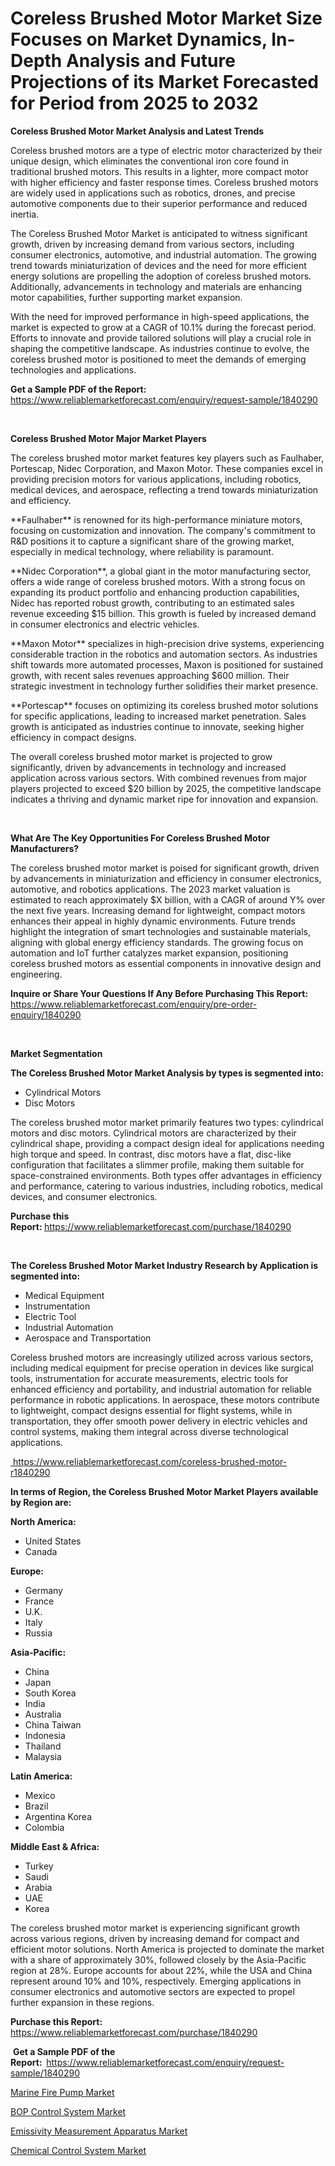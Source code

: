 <p><h1>Coreless Brushed Motor Market Size Focuses on Market Dynamics, In-Depth Analysis and Future Projections of its Market Forecasted for Period from 2025 to 2032</h1></p><p><strong>Coreless Brushed Motor Market Analysis and Latest Trends</strong></p>
<p><p>Coreless brushed motors are a type of electric motor characterized by their unique design, which eliminates the conventional iron core found in traditional brushed motors. This results in a lighter, more compact motor with higher efficiency and faster response times. Coreless brushed motors are widely used in applications such as robotics, drones, and precise automotive components due to their superior performance and reduced inertia.</p><p>The Coreless Brushed Motor Market is anticipated to witness significant growth, driven by increasing demand from various sectors, including consumer electronics, automotive, and industrial automation. The growing trend towards miniaturization of devices and the need for more efficient energy solutions are propelling the adoption of coreless brushed motors. Additionally, advancements in technology and materials are enhancing motor capabilities, further supporting market expansion.</p><p>With the need for improved performance in high-speed applications, the market is expected to grow at a CAGR of 10.1% during the forecast period. Efforts to innovate and provide tailored solutions will play a crucial role in shaping the competitive landscape. As industries continue to evolve, the coreless brushed motor is positioned to meet the demands of emerging technologies and applications.</p></p>
<p><strong>Get a Sample PDF of the Report:&nbsp;</strong> <a href="https://www.reliablemarketforecast.com/enquiry/request-sample/1840290?utm_campaign=1110&utm_medium=2&utm_source=Github&utm_content=ia&utm_term=22022025&utm_id=coreless-brushed-motor">https://www.reliablemarketforecast.com/enquiry/request-sample/1840290</a></p>
<p>&nbsp;</p>
<p><strong>Coreless Brushed Motor Major Market Players</strong></p>
<p><p>The coreless brushed motor market features key players such as Faulhaber, Portescap, Nidec Corporation, and Maxon Motor. These companies excel in providing precision motors for various applications, including robotics, medical devices, and aerospace, reflecting a trend towards miniaturization and efficiency.</p><p>**Faulhaber** is renowned for its high-performance miniature motors, focusing on customization and innovation. The company's commitment to R&D positions it to capture a significant share of the growing market, especially in medical technology, where reliability is paramount.</p><p>**Nidec Corporation**, a global giant in the motor manufacturing sector, offers a wide range of coreless brushed motors. With a strong focus on expanding its product portfolio and enhancing production capabilities, Nidec has reported robust growth, contributing to an estimated sales revenue exceeding $15 billion. This growth is fueled by increased demand in consumer electronics and electric vehicles.</p><p>**Maxon Motor** specializes in high-precision drive systems, experiencing considerable traction in the robotics and automation sectors. As industries shift towards more automated processes, Maxon is positioned for sustained growth, with recent sales revenues approaching $600 million. Their strategic investment in technology further solidifies their market presence.</p><p>**Portescap** focuses on optimizing its coreless brushed motor solutions for specific applications, leading to increased market penetration. Sales growth is anticipated as industries continue to innovate, seeking higher efficiency in compact designs.</p><p>The overall coreless brushed motor market is projected to grow significantly, driven by advancements in technology and increased application across various sectors. With combined revenues from major players projected to exceed $20 billion by 2025, the competitive landscape indicates a thriving and dynamic market ripe for innovation and expansion.</p></p>
<p>&nbsp;</p>
<p><strong>What Are The Key Opportunities For Coreless Brushed Motor Manufacturers?</strong></p>
<p><p>The coreless brushed motor market is poised for significant growth, driven by advancements in miniaturization and efficiency in consumer electronics, automotive, and robotics applications. The 2023 market valuation is estimated to reach approximately $X billion, with a CAGR of around Y% over the next five years. Increasing demand for lightweight, compact motors enhances their appeal in highly dynamic environments. Future trends highlight the integration of smart technologies and sustainable materials, aligning with global energy efficiency standards. The growing focus on automation and IoT further catalyzes market expansion, positioning coreless brushed motors as essential components in innovative design and engineering.</p></p>
<p><strong>Inquire or Share Your Questions If Any Before Purchasing This Report:</strong> <a href="https://www.reliablemarketforecast.com/enquiry/pre-order-enquiry/1840290?utm_campaign=1110&utm_medium=2&utm_source=Github&utm_content=ia&utm_term=22022025&utm_id=coreless-brushed-motor">https://www.reliablemarketforecast.com/enquiry/pre-order-enquiry/1840290</a></p>
<p>&nbsp;</p>
<p><strong>Market Segmentation</strong></p>
<p><strong>The Coreless Brushed Motor Market Analysis by types is segmented into:</strong></p>
<p><ul><li>Cylindrical Motors</li><li>Disc Motors</li></ul></p>
<p><p>The coreless brushed motor market primarily features two types: cylindrical motors and disc motors. Cylindrical motors are characterized by their cylindrical shape, providing a compact design ideal for applications needing high torque and speed. In contrast, disc motors have a flat, disc-like configuration that facilitates a slimmer profile, making them suitable for space-constrained environments. Both types offer advantages in efficiency and performance, catering to various industries, including robotics, medical devices, and consumer electronics.</p></p>
<p><strong>Purchase this Report:&nbsp;</strong><a href="https://www.reliablemarketforecast.com/purchase/1840290?utm_campaign=1110&utm_medium=2&utm_source=Github&utm_content=ia&utm_term=22022025&utm_id=coreless-brushed-motor">https://www.reliablemarketforecast.com/purchase/1840290</a></p>
<p>&nbsp;</p>
<p><strong>The Coreless Brushed Motor Market Industry Research by Application is segmented into:</strong></p>
<p><ul><li>Medical Equipment</li><li>Instrumentation</li><li>Electric Tool</li><li>Industrial Automation</li><li>Aerospace and Transportation</li></ul></p>
<p><p>Coreless brushed motors are increasingly utilized across various sectors, including medical equipment for precise operation in devices like surgical tools, instrumentation for accurate measurements, electric tools for enhanced efficiency and portability, and industrial automation for reliable performance in robotic applications. In aerospace, these motors contribute to lightweight, compact designs essential for flight systems, while in transportation, they offer smooth power delivery in electric vehicles and control systems, making them integral across diverse technological applications.</p></p>
<p><a href="https://www.reliablemarketforecast.com/coreless-brushed-motor-r1840290?utm_campaign=1110&utm_medium=2&utm_source=Github&utm_content=ia&utm_term=22022025&utm_id=coreless-brushed-motor">&nbsp;https://www.reliablemarketforecast.com/coreless-brushed-motor-r1840290</a></p>
<p><strong>In terms of Region, the Coreless Brushed Motor Market Players available by Region are:</strong></p>
<p>
    <p> <strong> North America: </strong>
        <ul>
            <li>United States</li>
            <li>Canada</li>
        </ul>
        </p> 
    <p> <strong> Europe: </strong>
        <ul>
            <li>Germany</li>
            <li>France</li>
            <li>U.K.</li>
            <li>Italy</li>
            <li>Russia</li>
        </ul>
        </p> 
    <p> <strong> Asia-Pacific: </strong>
        <ul>
            <li>China</li>
            <li>Japan</li>
            <li>South Korea</li>
            <li>India</li>
            <li>Australia</li>
            <li>China Taiwan</li>
            <li>Indonesia</li>
            <li>Thailand</li>
            <li>Malaysia</li>
        </ul>
        </p> 
    <p> <strong> Latin America: </strong>
        <ul>
            <li>Mexico</li>
            <li>Brazil</li>
            <li>Argentina Korea</li>
            <li>Colombia</li>
        </ul>
        </p> 
    <p> <strong> Middle East & Africa: </strong>
        <ul>
            <li>Turkey</li>
            <li>Saudi</li>
            <li>Arabia</li>
            <li>UAE</li>
            <li>Korea</li>
        </ul>
    </p>
    </p>
<p><p>The coreless brushed motor market is experiencing significant growth across various regions, driven by increasing demand for compact and efficient motor solutions. North America is projected to dominate the market with a share of approximately 30%, followed closely by the Asia-Pacific region at 28%. Europe accounts for about 22%, while the USA and China represent around 10% and 10%, respectively. Emerging applications in consumer electronics and automotive sectors are expected to propel further expansion in these regions.</p></p>
<p><strong>Purchase this Report: </strong><a href="https://www.reliablemarketforecast.com/purchase/1840290?utm_campaign=1110&utm_medium=2&utm_source=Github&utm_content=ia&utm_term=22022025&utm_id=coreless-brushed-motor">https://www.reliablemarketforecast.com/purchase/1840290</a></p>
<p>&nbsp;<strong>Get a Sample PDF of the Report:&nbsp;&nbsp;</strong><a href="https://www.reliablemarketforecast.com/enquiry/request-sample/1840290?utm_campaign=1110&utm_medium=2&utm_source=Github&utm_content=ia&utm_term=22022025&utm_id=coreless-brushed-motor">https://www.reliablemarketforecast.com/enquiry/request-sample/1840290</a></p>
<p><strong></strong></p>
<p><p><a href="https://github.com/dovbusmrking/Market-Research-Report-List-1/blob/main/marine-fire-pump-market.md?utm_campaign=1110&utm_medium=2&utm_source=Github&utm_content=ia&utm_term=22022025&utm_id=coreless-brushed-motor">Marine Fire Pump Market</a></p><p><a href="https://github.com/ghimergela93/Market-Research-Report-List-1/blob/main/bop-control-system-market.md?utm_campaign=1110&utm_medium=2&utm_source=Github&utm_content=ia&utm_term=22022025&utm_id=coreless-brushed-motor">BOP Control System Market</a></p><p><a href="https://github.com/WillieWoodard/Market-Research-Report-List-7/blob/main/emissivity-measurement-apparatus-market.md?utm_campaign=1110&utm_medium=2&utm_source=Github&utm_content=ia&utm_term=22022025&utm_id=coreless-brushed-motor">Emissivity Measurement Apparatus Market</a></p><p><a href="https://github.com/azetehhasle/Market-Research-Report-List-1/blob/main/chemical-control-system-market.md?utm_campaign=1110&utm_medium=2&utm_source=Github&utm_content=ia&utm_term=22022025&utm_id=coreless-brushed-motor">Chemical Control System Market</a></p></p>